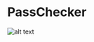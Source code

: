 #  PassChecker
![alt text]([https://github.com/[username]/[reponame]/blob/[branch]/image.jpg?raw=true](https://github.com/prashik287/PassChecker/blob/main/passcheck/images/Screenshot/1.png))
